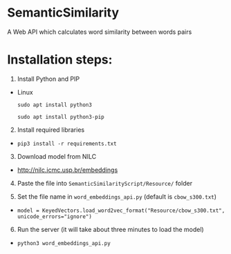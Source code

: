 # SemanticSimilarity
A Web API which calculates word similarity between words pairs

# Installation steps:
1. Install Python and PIP

* Linux

  `sudo apt install python3`

  `sudo apt install python3-pip`

2. Install required libraries

* `pip3 install -r requirements.txt`

3. Download model from NILC 

* http://nilc.icmc.usp.br/embeddings

4. Paste the file into `SemanticSimilarityScript/Resource/` folder

5. Set the file name in `word_embeddings_api.py` (default is `cbow_s300.txt`)

* `model = KeyedVectors.load_word2vec_format("Resource/cbow_s300.txt", unicode_errors="ignore")`

6. Run the server (it will take about three minutes to load the model)

* `python3 word_embeddings_api.py`
